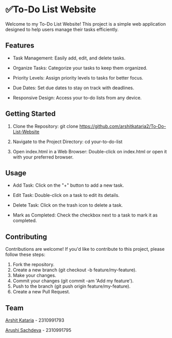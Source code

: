 # ✅To-Do List Website

Welcome to my To-Do List Website! This project is a simple web application designed to help users manage their tasks efficiently.

## Features

- Task Management: Easily add, edit, and delete tasks.
  
- Organize Tasks: Categorize your tasks to keep them organized.
  
- Priority Levels: Assign priority levels to tasks for better focus.
  
- Due Dates: Set due dates to stay on track with deadlines.
  
- Responsive Design: Access your to-do lists from any device.
  
## Getting Started

1. Clone the Repository: git clone https://github.com/arshitkataria2/To-Do-List-Website
  
2. Navigate to the Project Directory: cd your-to-do-list
  
3. Open index.html in a Web Browser: Double-click on index.html or open it with your preferred browser.

## Usage

- Add Task: Click on the "+" button to add a new task.
  
- Edit Task: Double-click on a task to edit its details.
  
- Delete Task: Click on the trash icon to delete a task.
  
- Mark as Completed: Check the checkbox next to a task to mark it as completed.

## Contributing

Contributions are welcome! If you'd like to contribute to this project, please follow these steps:

1. Fork the repository.
2. Create a new branch (git checkout -b feature/my-feature).
3. Make your changes.
4. Commit your changes (git commit -am 'Add my feature').
5. Push to the branch (git push origin feature/my-feature).
6. Create a new Pull Request.

## Team

[Arshit Kataria](https://github.com/arhitkataria2) - 2310991793

[Arushi Sachdeva](https://github.com/arushisachdeva) - 2310991795
